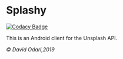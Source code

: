 # Splashy

[![Codacy Badge](https://api.codacy.com/project/badge/Grade/07f64f813b1b4dfeb1428cc3770cd984)](https://www.codacy.com/app/Davidodari/Splashy?utm_source=github.com&amp;utm_medium=referral&amp;utm_content=Davidodari/Splashy&amp;utm_campaign=Badge_Grade)


This is an Android client for the Unsplash API.

<i>&copy; David Odari,2019 </i>
